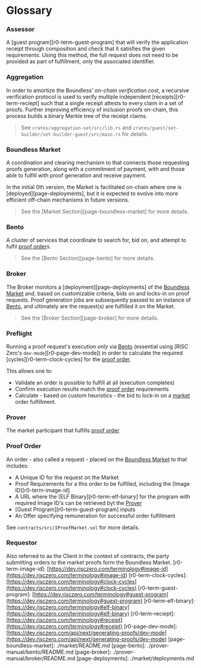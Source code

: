 # Glossary

### Assessor

A \[guest program]\[r0-term-guest-program] that will verify the application receipt through composition and check that it satisfies the given requirements. Using this method, the full request does not need to be provided as part of fulfillment, only the associated identifier.

### Aggregation

In order to amortize the Boundless' _on-chain verification cost_, a recursive verification protocol is used to verify multiple independent \[receipts]\[r0-term-reciept] such that a single receipt attests to every claim in a set of proofs.
Further improving efficiency of inclusion proofs on-chain, this process builds a binary Merkle tree of the receipt claims.

> See `crates/aggregation-set/src/lib.rs` and `crates/guest/set-builder/set-builder-guest/src/main.rs` for details.

### Boundless Market

A coordination and clearing mechanism to that connects those requesting proofs generation, along with a commitment of payment, with and those able to fulfill with proof generation and receive payment.

In the initial 0th version, the Market is facilitated on-chain where one is \[deployed]\[page-deployments], but it is expected to evolve into more efficient off-chain mechanisms in future versions.

> See the \[Market Section]\[page-boundless-market] for more details.

### Bento

A cluster of services that coordinate to search for, bid on, and attempt to fulfil [proof order](#proof-order)s.

> See the \[Bento Section]\[page-bento] for more details.

### Broker

The Broker monitors a \[deployment]\[page-deployments] of the [Boundless Market](#boundless-market) and, based on customizable criteria, bids on and locks-in on proof requests. Proof generation jobs are subsequently passed to an instance of [Bento](#bento), and ultimately are the request(s) are fulfilled it on the Market.

> See the \[Broker Section]\[page-broker] for more details.

### Preflight

Running a proof request's execution _only_ via [Bento](#bento) (essential using \[RISC Zero's `dev-mode`]\[r0-page-dev-mode]) in order to calculate the required \[cycles]\[r0-term-clock-cycles] for the [proof order](#proof-order).

This allows one to:

- Validate an order is possible to fulfill at all (execution completes)
- Confirm execution results match the [proof order](#proof-order) requirements
- Calculate - based on custom heuristics - the bid to lock-in on a [market](#boundless-market) order fulfillment.

### Prover

The market participant that fulfills [proof order](#proof-order)

### Proof Order

<!-- TODO https://linear.app/risczero/issue/BM-201/replace-proof-request-with-order -->

An order - also called a request - placed on the [Boundless Market](#boundless-market) to that includes:

- A Unique ID for the request on the Market
- Proof Requirements for a this order to be fulfilled, including the \[Image ID]\[r0-term-image-id]
- A URL where the \[ELF Binary]\[r0-term-elf-binary] for the program with required Image ID's can be retrieved byt the [Prover](#prover)
- \[Guest Program]\[r0-term-guest-program] inputs
- An Offer specifying remuneration for successful order fulfillment

See `contracts/src/IProofMarket.sol` for more details.

### Requestor

<!-- TODO https://linear.app/risczero/issue/BM-202/replace-instances-of-client-with-requestor -->

Also referred to as the Client in the context of contracts, the party submitting orders to the market proofs form the Boundless Market.
\[r0-term-image-id]: [https://dev.risczero.com/terminology#image-id](https://dev.risczero.com/terminology#image-id)
\[r0-term-clock-cycles]: [https://dev.risczero.com/terminology#clock-cycles](https://dev.risczero.com/terminology#clock-cycles)
\[r0-term-guest-program]: [https://dev.risczero.com/terminology#guest-program](https://dev.risczero.com/terminology#guest-program)
\[r0-term-elf-binary]: [https://dev.risczero.com/terminology#elf-binary](https://dev.risczero.com/terminology#elf-binary)
\[r0-term-reciept]: [https://dev.risczero.com/terminology#receipt](https://dev.risczero.com/terminology#receipt)
\[r0-page-dev-mode]: [https://dev.risczero.com/api/next/generating-proofs/dev-mode](https://dev.risczero.com/api/next/generating-proofs/dev-mode)
\[page-boundless-market]: ./market/README.md
\[page-bento]: ./prover-manual/bento/README.md
\[page-broker]: ./prover-manual/broker/README.md
\[page-deployments]: ./market/deployments.md
